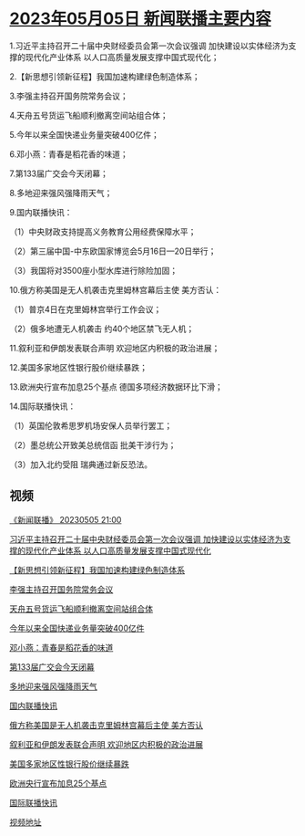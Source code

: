 # [2023年05月05日 新闻联播主要内容](https://tv.cctv.com/lm/xwlb/day/20230505.shtml)

1.习近平主持召开二十届中央财经委员会第一次会议强调 加快建设以实体经济为支撑的现代化产业体系 以人口高质量发展支撑中国式现代化；

2.【新思想引领新征程】我国加速构建绿色制造体系；

3.李强主持召开国务院常务会议；

4.天舟五号货运飞船顺利撤离空间站组合体；

5.今年以来全国快递业务量突破400亿件；

6.邓小燕：青春是稻花香的味道；

7.第133届广交会今天闭幕；

8.多地迎来强风强降雨天气；

9.国内联播快讯：

（1）中央财政支持提高义务教育公用经费保障水平；

（2）第三届中国-中东欧国家博览会5月16日—20日举行；

（3）我国将对3500座小型水库进行除险加固；

10.俄方称美国是无人机袭击克里姆林宫幕后主使 美方否认：

（1）普京4日在克里姆林宫举行工作会议；

（2）俄多地遭无人机袭击 约40个地区禁飞无人机；

11.叙利亚和伊朗发表联合声明 欢迎地区内积极的政治进展；

12.美国多家地区性银行股价继续暴跌；

13.欧洲央行宣布加息25个基点 德国多项经济数据环比下滑；

14.国际联播快讯：

（1）英国伦敦希思罗机场安保人员举行罢工；

（2）墨总统公开致美总统信函 批美干涉行为；

（3）加入北约受阻 瑞典通过新反恐法。

## 视频

[《新闻联播》 20230505 21:00](https://tv.cctv.com/2023/05/05/VIDENTLfPlqPU1KYU606LxFY230505.shtml)

[习近平主持召开二十届中央财经委员会第一次会议强调 加快建设以实体经济为支撑的现代化产业体系 以人口高质量发展支撑中国式现代化](https://tv.cctv.com/2023/05/05/VIDESPuc9KPMfvizyAoUJZmt230505.shtml)

[【新思想引领新征程】我国加速构建绿色制造体系](https://tv.cctv.com/2023/05/05/VIDEj2pOjZZHK4v9AvKqMHjS230505.shtml)

[李强主持召开国务院常务会议](https://tv.cctv.com/2023/05/05/VIDEckN943uQQTHO5QLcKtZi230505.shtml)

[天舟五号货运飞船顺利撤离空间站组合体](https://tv.cctv.com/2023/05/05/VIDEZt4iWoWbjdS1JAH9cXVl230505.shtml)

[今年以来全国快递业务量突破400亿件](https://tv.cctv.com/2023/05/05/VIDEBI3pxF7zYo36qZSEOeQp230505.shtml)

[邓小燕：青春是稻花香的味道](https://tv.cctv.com/2023/05/05/VIDEvekqsl90McaQbRv3mmav230505.shtml)

[第133届广交会今天闭幕](https://tv.cctv.com/2023/05/05/VIDEbBLNida9HpKoAlQ8RHg0230505.shtml)

[多地迎来强风强降雨天气](https://tv.cctv.com/2023/05/05/VIDEV5AJYRpHSO30gwIto1It230505.shtml)

[国内联播快讯](https://tv.cctv.com/2023/05/05/VIDEx7WStXbPsDcOT7zQ5lN0230505.shtml)

[俄方称美国是无人机袭击克里姆林宫幕后主使 美方否认](https://tv.cctv.com/2023/05/05/VIDEHiDc7u05u7DF8SukRlZF230505.shtml)

[叙利亚和伊朗发表联合声明 欢迎地区内积极的政治进展](https://tv.cctv.com/2023/05/05/VIDES4jgsQ8aYaCfTE96x4yf230505.shtml)

[美国多家地区性银行股价继续暴跌](https://tv.cctv.com/2023/05/05/VIDENMyfyXdZMmFjgRwOCDz5230505.shtml)

[欧洲央行宣布加息25个基点](https://tv.cctv.com/2023/05/05/VIDEcUe1eHftNYZ0RwXNRvd0230505.shtml)

[国际联播快讯](https://tv.cctv.com/2023/05/05/VIDE4VNsDdNY7afsrU3aHC2b230505.shtml)

[视频地址](https://tv.cctv.com/lm/xwlb/day/20230505.shtml) 

